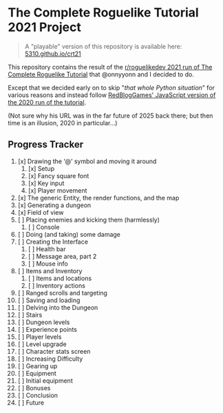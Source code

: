 # The Complete Roguelike Tutorial 2021 Project

> A "playable" version of this repository is available here: [5310.github.io/crt21](https://5310.github.io/crt21)

This repository contains the result of the [r/roguelikedev 2021 run of The Complete Roguelike Tutorial](https://www.reddit.com/r/roguelikedev/comments/o5x585/roguelikedev_does_the_complete_roguelike_tutorial/) that @onnyyonn and I decided to do.

Except that we decided early on to skip "_that whole Python situation_" for various reasons and instead follow [RedBlogGames' JavaScript version of the 2020 run of the tutorial](https://www.redblobgames.com/x/2025-roguelike-dev/).

(Not sure why his URL was in the far future of 2025 back there; but then time is an illusion, 2020 in particular...)

## Progress Tracker

1. [x] Drawing the ‘@’ symbol and moving it around
   1. [x] Setup
   2. [x] Fancy square font
   3. [x] Key input
   4. [x] Player movement
2. [x] The generic Entity, the render functions, and the map
3. [x] Generating a dungeon
4. [x] Field of view
5. [ ] Placing enemies and kicking them (harmlessly)
   1. [ ] Console
6. [ ] Doing (and taking) some damage
7. [ ] Creating the Interface
   1. [ ] Health bar
   2. [ ] Message area, part 2
   3. [ ] Mouse info
8. [ ] Items and Inventory
   1. [ ] Items and locations
   2. [ ] Inventory actions
9. [ ] Ranged scrolls and targeting
10. [ ] Saving and loading
11. [ ] Delving into the Dungeon
12. [ ] Stairs
13. [ ] Dungeon levels
14. [ ] Experience points
15. [ ] Player levels
16. [ ] Level upgrade
17. [ ] Character stats screen
18. [ ] Increasing Difficulty
19. [ ] Gearing up
20. [ ] Equipment
21. [ ] Initial equipment
22. [ ] Bonuses
23. [ ] Conclusion
24. [ ] Future
